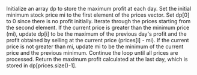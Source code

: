 Initialize an array dp to store the maximum profit at each day.
Set the initial minimum stock price mi to the first element of the prices vector.
Set dp[0] to 0 since there is no profit initially.
Iterate through the prices starting from the second element.
If the current price is greater than the minimum price (mi), update dp[i] to be the maximum of the previous day's profit and the profit obtained by selling at the current price (prices[i] - mi).
If the current price is not greater than mi, update mi to be the minimum of the current price and the previous minimum.
Continue the loop until all prices are processed.
Return the maximum profit calculated at the last day, which is stored in dp[prices.size()-1].
